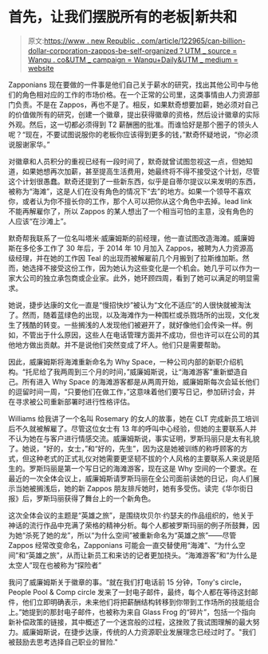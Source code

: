# 首先，让我们摆脱所有的老板|新共和

> 原文:[https://www . new Republic . com/article/122965/can-billion-dollar-corporation-zappos-be-self-organized？UTM _ source = Wanqu . co&UTM _ campaign = Wanqu+Daily&UTM _ medium = website](https://www.newrepublic.com/article/122965/can-billion-dollar-corporation-zappos-be-self-organized?utm_source=wanqu.co&utm_campaign=Wanqu+Daily&utm_medium=website)

Zapponians 现在要做的一件事是他们自己关于薪水的研究，找出其他公司中与他们的角色相对应的工作的市场价格。在一个正常的公司里，这类事情由人力资源部门负责。不是在 Zappos，再也不是了。相反，如果默奇想要加薪，她必须对自己的价值做所有的研究，创建一个徽章，提出获得徽章的资格，然后设计徽章的实际外观。然后，这一切都必须得到 T2 薪酬圈的批准。而谁恰好是那个圈子的领头人呢？“现在，不要试图说服你的老板你应该得到更多的钱，”默奇怀疑地说，“你必须说服谢家华。”

对徽章和人员积分的重视已经有一段时间了，默奇就曾试图忽视这一点，但她知道，如果她想再次加薪，甚至提高生活费用，她最终将不得不接受这个计划，尽管这个计划很愚蠢。默奇还提到了一些新东西，似乎是自蒂尔提议以来发明的东西，被称为“海滩”，这是人们在没有角色的情况下“去”的地方。如果一个领导不喜欢你，或者认为你不擅长你的工作，那个人可以把你从这个角色中去掉。lead link 不能再解雇你了，所以 Zappos 的某人想出了一个相当可怕的主意，没有角色的人应该“在沙滩上”。

默奇帮我联系了一位名叫塔米·威廉姆斯的前经理，他一直试图改造海滩。威廉姆斯在多伦多工作了 30 年后，于 2014 年 10 月加入 Zappos，被聘为人力资源高级经理，并在她的工作因 Teal 的出现而被解雇前几个月搬到了拉斯维加斯。然而，她选择不接受这份工作，因为她认为这些变化是一个机会。她几乎可以作为一家大公司的独立承包商或企业家。此外，她环顾四周，看到了她可以满足的明显需求。

她说，捷步达康的文化一直是“慢招快炒”被认为“文化不适应”的人很快就被淘汰了。然而，随着蓝绿色的出现，以及海滩作为一种围栏或杀戮场所的出现，文化发生了残酷的转变。一些搁浅的人发现他们被避开了，就好像他们会传染一样。例如，不管出于什么原因，这些人在电话管理方面并不成功，但也许可以在公司的其他地方做出贡献。并不是说他们突然变成了坏人。他们只是需要帮助。

因此，威廉姆斯将海滩重新命名为 Why Space，一种公司内部的新职介绍机构。“托尼给了我两周到三个月的时间，”威廉姆斯说，让“海滩游客”重新塑造自己。所有进入 Why Space 的海滩游客都是从两周开始，威廉姆斯每次会延长他们的逗留时间一周，“只要他们在做工作，”这意味着他们要写日记，参加研讨会，并在寻求被公司重新部署时进行性格评估。

Williams 给我讲了一个名叫 Rosemary 的女人的故事，她在 CLT 完成新员工培训后不久就被解雇了。尽管这位女士有 13 年的呼叫中心经验，但她的主要联系人并不认为她在与客户进行情感交流。威廉姆斯说，事实证明，罗斯玛丽只是太有礼貌了。她说，“好的，女士，”和“好的，先生”，因为这是她被训练的称呼顾客的方式，但这种老式的正式礼仪对她需要更坚韧不拔的个人风格的主要联系人来说是陌生的。罗斯玛丽是第一个写日记的海滩游客，现在这是 Why 空间的一个要求。在最近的一次全体会议上，威廉姆斯请罗斯玛丽在全公司面前读她的日记，向人们展示当她被搁浅后，她的新 Zappos 朋友排斥她时，她有多受伤。读完《华尔街日报》后，罗斯玛丽获得了舞台上的一个新角色。

这次全体会议的主题是“英雄之旅”，是围绕坎贝尔·约瑟夫的作品组织的，他关于神话的流行作品中充满了荣格的精神分析。每个人都被罗斯玛丽的例子所鼓舞，因为她“杀死了她的龙”，所以“为什么空间”被重新命名为“英雄之旅”——尽管 Zappos 经常改变命名，Zapponians 可能会一直交替使用“海滩”、“为什么空间”和“英雄之旅”，从而让新员工和来访的记者更加挠头。“海滩游客”和“为什么是太空人”现在也被称为“探险者”

我问了威廉姆斯关于徽章的事。“就在我们打电话前 15 分钟，Tony's circle，People Pool & Comp circle 发来了一封电子邮件，最终，每个人都在等待这封邮件，他们立即明确表示，未来他们将把薪酬结构转移到你带到工作场所的技能组合上。”她提到的那封电子邮件，也被称为来自 Glass Frog 的“碎片”，包括一个指向新补偿政策的链接，其中概述了一个迷宫般的过程，这挫败了我试图理解的最大努力。威廉姆斯说，在捷步达康，传统的人力资源职业发展理念已经过时了。"我们被鼓励去思考选择自己职业的冒险."